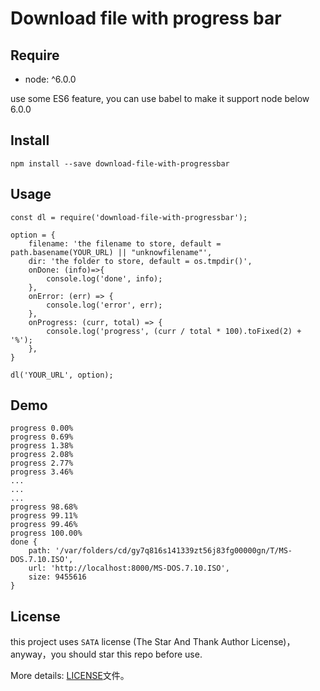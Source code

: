 # Download file with progress bar

## Require

- node: ^6.0.0

use some ES6 feature, you can use babel to make it support node below 6.0.0

## Install

```
npm install --save download-file-with-progressbar
```
## Usage

```
const dl = require('download-file-with-progressbar');

option = {
	filename: 'the filename to store, default = path.basename(YOUR_URL) || "unknowfilename"',
	dir: 'the folder to store, default = os.tmpdir()',
	onDone: (info)=>{
		console.log('done', info);
	},
	onError: (err) => {
		console.log('error', err);
	},
	onProgress: (curr, total) => {
		console.log('progress', (curr / total * 100).toFixed(2) + '%');
	},
}

dl('YOUR_URL', option);
```

## Demo

```
progress 0.00%
progress 0.69%
progress 1.38%
progress 2.08%
progress 2.77%
progress 3.46%
...
...
...
progress 98.68%
progress 99.11%
progress 99.46%
progress 100.00%
done {
	path: '/var/folders/cd/gy7q816s141339zt56j83fg00000gn/T/MS-DOS.7.10.ISO',
	url: 'http://localhost:8000/MS-DOS.7.10.ISO',
	size: 9455616
}
```

## License

this project uses `SATA` license (The Star And Thank Author License)，anyway，you should star this repo before use.

More details: [LICENSE](./LICENSE)文件。
